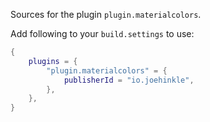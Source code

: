Sources for the plugin `plugin.materialcolors`.

Add following to your `build.settings` to use:
```lua
{
    plugins = {
        "plugin.materialcolors" = {
            publisherId = "io.joehinkle",
        },
    },
}
```
